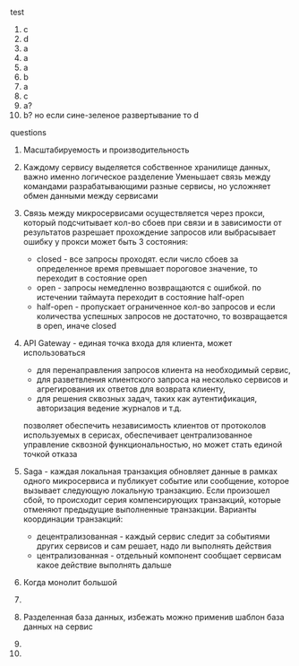 

test
1. c
2. d
3. a
4. a
5. a
6. b
7. a
8. c
9. a?
10. b? но если сине-зеленое развертывание то d

questions
1. Масштабируемость и производительность
2. Каждому сервису выделяется собственное хранилище данных, важно именно логическое разделение
Уменьшает связь между командами разрабатывающими разные сервисы, но усложняет обмен данными между сервисами
3. Связь между микросервисами осуществляется через прокси, который подсчитывает кол-во сбоев при связи
и в зависимости от результатов разрешает прохождение запросов или выбрасывает ошибку
у прокси может быть 3 состояния:
   + closed - все запросы проходят. если число сбоев за определенное время превышает пороговое значение, то переходит в состояние open
   + open - запросы немедленно возвращаются с ошибкой. по истечении таймаута переходит в состояние half-open
   + half-open - пропускает ограниченное кол-во запросов и если количества успешных запросов не достаточно, то возвращается в open, иначе closed
4. API Gateway - единая точка входа для клиента, может использоваться 
   + для перенаправления запросов клиента на необходимый сервис,
   + для разветвления клиентского запроса на несколько сервисов и агрегирования их ответов для возврата клиенту, 
   + для решения сквозных задач, таких как аутентификация, авторизация ведение журналов и т.д.

    позволяет обеспечить независимость клиентов от протоколов используемых в серисах, 
обеспечивает централизованное управление сквозной функциональностью, но может стать единой точкой отказа
5. Saga - каждая локальная транзакция обновляет данные в рамках одного микросервиса и публикует событие или сообщение, 
которое вызывает следующую локальную транзакцию. Если произошел сбой, то происходит серия компенсирующих транзакций, 
которые отменяют предыдущие выполненные транзакции. 
    Варианты координации транзакций:    
   + децентрализованная - каждый сервис следит за событиями других сервисов и сам решает, надо ли выполнять действия
   + централизованная - отдельный компонент сообщает сервисам какое действие выполнять дальше
6. Когда монолит большой
7. 
8. Разделенная база данных, избежать можно применив шаблон база данных на сервис
9. 
10. 
